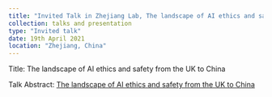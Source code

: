 ```yaml
---
title: "Invited Talk in Zhejiang Lab, The landscape of AI ethics and safety from the UK to China"
collection: talks and presentation
type: "Invited talk"
date: 19th April 2021
location: "Zhejiang, China"
---
```


Title: The landscape of AI ethics and safety from the UK to China  

Talk Abstract: [The landscape of AI ethics and safety from the UK to China](Talk.pdf)

